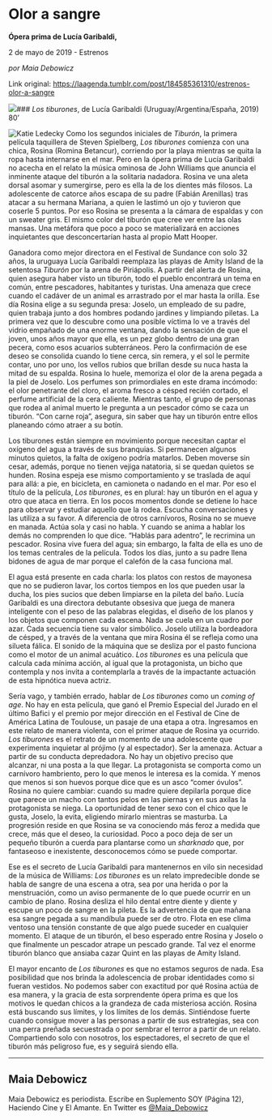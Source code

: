 # Olor a sangre

**Ópera prima de Lucía Garibaldi,**

2 de mayo de 2019 - Estrenos

_por Maia Debowicz_

Link original: https://laagenda.tumblr.com/post/184585361310/estrenos-olor-a-sangre

![](https://64.media.tumblr.com/48a1cb13002731d16184f44d8483e3be/8a3a85dd707ede9c-c3/s500x750/6484c10d94823045ee16cd2f4463e69ca08cb7c4.jpg)### *Los tiburones*, de Lucía Garibaldi (Uruguay/Argentina/España, 2019) 80’

![Katie Ledecky](https://64.media.tumblr.com/45fe6e3907405f674e5dedbf6ca018fc/8a3a85dd707ede9c-17/s400x600/e19f56797d790a5a3fcac4267dd2babfc09bef89.jpg)
Como los segundos iniciales de *Tiburón*, la primera película taquillera de Steven Spielberg, *Los tiburones* comienza con una chica, Rosina (Romina Betancur), corriendo por la playa mientras se quita la ropa hasta internarse en el mar. Pero en la ópera prima de Lucía Garibaldi no acecha en el relato la música ominosa de John Williams que anuncia el inminente ataque del tiburón a la solitaria nadadora. Rosina ve una aleta dorsal asomar y sumergirse, pero es ella la de los dientes más filosos. La adolescente de catorce años escapa de su padre (Fabián Arenillas) tras atacar a su hermana Mariana, a quien le lastimó un ojo y tuvieron que coserle 5 puntos. Por eso Rosina se presenta a la cámara de espaldas y con un sweater gris. El mismo color del tiburón que cree ver entre las olas mansas. Una metáfora que poco a poco se materializará en acciones inquietantes que desconcertarían hasta al propio Matt Hooper. 

Ganadora como mejor directora en el Festival de Sundance con solo 32 años, la uruguaya Lucía Garibaldi reemplaza las playas de Amity Island de la setentosa *Tiburón* por la arena de Piriápolis. A partir del alerta de Rosina, quien asegura haber visto un tiburón, todo el pueblo encontrará un tema en común, entre pescadores, habitantes y turistas. Una amenaza que crece cuando el cadáver de un animal es arrastrado por el mar hasta la orilla. Ese día Rosina elige a su segunda presa: Joselo, un empleado de su padre, quien trabaja junto a dos hombres podando jardines y limpiando piletas. La primera vez que lo descubre como una posible víctima lo ve a través del vidrio empañado de una enorme ventana, dando la sensación de que el joven, unos años mayor que ella, es un pez globo dentro de una gran pecera, como esos acuarios subterráneos. Pero la confirmación de ese deseo se consolida cuando lo tiene cerca, sin remera, y el sol le permite contar, uno por uno, los vellos rubios que brillan desde su nuca hasta la mitad de su espalda. Rosina lo huele, memoriza el olor de la arena pegada a la piel de Joselo. Los perfumes son primordiales en este drama incómodo: el olor penetrante del cloro, el aroma fresco a césped recién cortado, el perfume artificial de la cera caliente. Mientras tanto, el grupo de personas que rodea al animal muerto le pregunta a un pescador cómo se caza un tiburón. “Con carne roja”, asegura, sin saber que hay un tiburón entre ellos planeando cómo atraer a su botín.

Los tiburones están siempre en movimiento porque necesitan captar el oxígeno del agua a través de sus branquias. Si permanecen algunos minutos quietos, la falta de oxígeno podría matarlos. Deben moverse sin cesar, además, porque no tienen vejiga natatoria, si se quedan quietos se hunden. Rosina espeja ese mismo comportamiento y se traslada de aquí para allá: a pie, en bicicleta, en camioneta o nadando en el mar. Por eso el título de la película, *Los tiburones*, es en plural: hay un tiburón en el agua y otro que ataca en tierra. En los pocos momentos donde se detiene lo hace para observar y estudiar aquello que la rodea. Escucha conversaciones y las utiliza a su favor. A diferencia de otros carnívoros, Rosina no se mueve en manada. Actúa sola y casi no habla. Y cuando se anima a hablar los demás no comprenden lo que dice. “Hablás para adentro”, le recrimina un pescador. Rosina vive fuera del agua; sin embargo, la falta de ella es uno de los temas centrales de la película. Todos los días, junto a su padre llena bidones de agua de mar porque el calefón de la casa funciona mal. 

El agua está presente en cada charla: los platos con restos de mayonesa que no se pudieron lavar, los cortos tiempos en los que pueden usar la ducha, los pies sucios que deben limpiarse en la pileta del baño. Lucía Garibaldi es una directora debutante obsesiva que juega de manera inteligente con el peso de las palabras elegidas, el diseño de los planos y los objetos que componen cada escena. Nada se cuela en un cuadro por azar. Cada secuencia tiene su valor simbólico. Joselo utiliza la bordeadora de césped, y a través de la ventana que mira Rosina él se refleja como una silueta fálica. El sonido de la máquina que se desliza por el pasto funciona como el motor de un animal acuático. *Los tiburones* es una película que calcula cada mínima acción, al igual que la protagonista, un bicho que contempla y nos invita a contemplarla a través de la impactante actuación de esta hipnótica nueva actriz.

Sería vago, y también errado, hablar de *Los tiburones* como un *coming of age*. No hay en esta película, que ganó el Premio Especial del Jurado en el último Bafici y el premio por mejor dirección en el Festival de Cine de América Latina de Toulouse, un pasaje de una etapa a otra. Ingresamos en este relato de manera violenta, con el primer ataque de Rosina ya ocurrido. *Los tiburones* es el retrato de un momento de una adolescente que experimenta inquietar al prójimo (y al espectador). Ser la amenaza. Actuar a partir de su conducta depredadora. No hay un objetivo preciso que alcanzar, ni una posta a la que llegar. La protagonista se comporta como un carnívoro hambriento, pero lo que menos le interesa es la comida. Y menos que menos si son huevos porque dice que es un asco “comer óvulos”. Rosina no quiere cambiar: cuando su madre quiere depilarla porque dice que parece un macho con tantos pelos en las piernas y en sus axilas la protagonista se niega. La oportunidad de tener sexo con el chico que le gusta, Joselo, la evita, eligiendo mirarlo mientras se masturba. La progresión reside en que Rosina se va conociendo más feroz a medida que crece, más que el deseo, la curiosidad. Poco a poco deja de ser un pequeño tiburón a cuerda para plantarse como un *sharknado* que, por fantaseoso e inexistente, desconocemos cómo se puede comportar. 

Ese es el secreto de Lucía Garibaldi para mantenernos en vilo sin necesidad de la música de Williams: *Los tiburones* es un relato impredecible donde se habla de sangre de una escena a otra, sea por una herida o por la menstruación, como un aviso permanente de lo que puede ocurrir en un cambio de plano. Rosina desliza el hilo dental entre diente y diente y escupe un poco de sangre en la pileta. Es la advertencia de que mañana esa sangre pegada a su mandíbula puede ser de otro. Flota en ese clima ventoso una tensión constante de que algo puede suceder en cualquier momento. El ataque de un tiburón, el beso esperado entre Rosina y Joselo o que finalmente un pescador atrape un pescado grande. Tal vez el enorme tiburón blanco que ansiaba cazar Quint en las playas de Amity Island. 

El mayor encanto de *Los tiburones* es que no estamos seguros de nada. Esa posibilidad que nos brinda la adolescencia de probar identidades como si fueran vestidos. No podemos saber con exactitud por qué Rosina actúa de esa manera, y la gracia de esta sorprendente ópera prima es que los motivos le quedan chicos a la grandeza de cada misteriosa acción. Rosina está buscando sus límites, y los límites de los demás. Sintiéndose fuerte cuando consigue mover a las personas a partir de sus estrategias, sea con una perra preñada secuestrada o por sembrar el terror a partir de un relato. Compartiendo solo con nosotros, los espectadores, el secreto de que el tiburón más peligroso fue, es y seguirá siendo ella. 

  




---

 Maia Debowicz
--------------

 Maia Debowicz es periodista. Escribe en Suplemento SOY (Página 12), Haciendo Cine y El Amante. En Twitter es [@Maia\_Debowicz](https://twitter.com/Maia_Debowicz?lang=es%E2%80%9D%20%20target=) 

